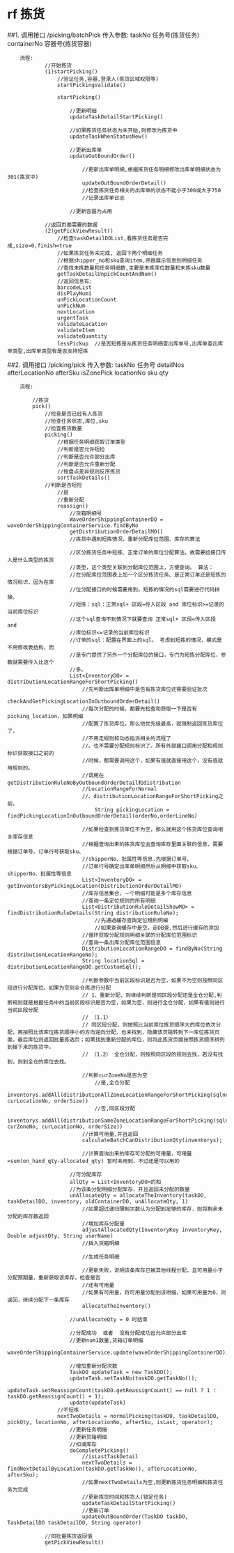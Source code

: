 rf 拣货
=========
 ##1. 调用接口 /picking/batchPick
 		传入参数: taskNo  		任务号(拣货任务)
 				 containerNo 	容器号(拣货容器)


 		流程:
 				//开始拣货
 				(1)startPicking()
 					//验证任务,容器,登录人(拣货区域权限等)
 					startPickingValidate()

 					startPicking()

 						//更新明细
 						updateTaskDetailStartPicking()

 						//如果拣货任务状态为未开始,则修改为拣货中
 						updateTaskWhenStatusNew()

 						//更新出库单
 						updateOutBoundOrder()

 							//更新出库单明细,根据拣货任务明细修改出库单明细状态为301(拣货中)
 							updateOutBoundOrderDetail()
 							//检查拣货任务相关的出库单的状态不能小于300或大于750
 							//记录出库单日志

 						//更新容器为占用

 				//返回页面需要的数据
 				(2)getPickViewResult()
 					//检查taskDetailDOList,看拣货任务是否完成,size=0,finish=true
 					//如果拣货任务未完成, 返回下两个明细任务
 					//根据shipper_no和sku查询item,并跟展示信息到明细任务
 					//查找未拣数量和任务明细数,主要是未拣库位数量和未拣sku数量
 					getTaskDetailUnpickCountAndNum()
 					//返回信息有:
 					barcodeList
 					disPlayNum1
 					unPickLocationCount
 					unPickNum
 					nextLocation
 					urgentTask
 					validateLocation
 					validateItem
 					validateQuantity
 					lessPickup	//是否短拣是从拣货任务明细查出库单号,出库单查出库单类型,出库单类型有是否支持短拣


 ##2. 调用接口 /picking/pick
 		传入参数: taskNo			任务号
 				 detailNos
 				 afterLocationNo
 				 afterSku
 				 isZonePick
 				 locationNo
 				 sku
 				 qty

 		流程:

 			//拣货
 			pick()
 				//检查是否已经有人拣货
 				//检查任务状态,库位,sku
 				//检查拣货数量
 				picking()
 					//根据任务明细获取订单类型
 					//判断是否允许短捡
 					//判断是否允许部分出库
 					//判断是否允许重新分配
 					//按盘点差异规则反序拣货
 					sortTaskDetails()
 				//判断是否短捡
 					//是
 					//重新分配
 					reassign()
 						//货箱明细号
 						WaveOrderShippingContainerDO = waveOrderShippingContainerService.findByNo
 						getDistributionOrderDetailMO()
 						//拣货中遇到短拣情况，重新分配库位范围、库存的算法
 						
 						//区分拣货任务中短拣、正常订单的库位分配算法。故需要给接口传入是什么类型的拣货
 						//类型，这个类型关联到分配库位范围上，方便查询。 算法：
					    //在分配库位范围表上加一个区分拣货任务、是正常订单还是短拣的情况标识，因为在库
					    //位分配接口的时候需要用到。短拣的情况的sql需要进行代码拼接。 
					    //短拣：sql：正常sql+ 区段=传入区段 and 库位标识>=记录的当前库位标识
					    //这个sql查询不到情况下就要查询 正常sql+ 区段=传入区段 and 
					    //库位标识<=记录的当前库位标识
					    //订单的sql：配置在界面上的sql。 考虑到短拣的情况，模式是不用修改表结构，而
					    //是专门提供了另外一个分配库位的接口，专门为短拣分配库位，参数就需要传入比这个
					    //多。
					    List<InventoryDO> = distributionLocationRangeForShortPicking()
					    	//先判断出库单明细中是否有拣货库位还需要验证批次
					    	checkAndGetPickingLocationInOutboundOrderDetail()
					    	//每次分配的时候，都要先检查和获取一下是否有picking_location，如果明细
					    	//配置了拣货库位，那么他优先级最高，就强制返回拣货库位了， 
					    	//不用走规则和动态指派相关的流程了
						    //。也不需要分配规则标识了。所有外部接口调用分配和规则标识获取接口之前的
						    //时候，都需要调用这个，如果有值就直接用这个，没有值就用规则的。
						    //调用在getDistributionRuleNoByOutboundOrderDetail和distribution
						    //LocationRangeForNormal
						    //、distributionLocationRangeForShortPicking之前。
						    	String pickingLocation = findPickingLocationInOutboundOrderDetail(orderNo,orderLineNo)

						    //如果检查到拣货库位不为空，那么就用这个拣货库位查询相关库存信息
						    //根据查询出来的拣货库位去查询库存里面关联的信息，需要根据订单号、订单行号获取sku、
						    //shipperNo、批属性等信息.先根据订单号、
						    //订单行号确定出库单明细然后从明细中获取sku、shipperNo、批属性等信息
						    List<InventoryDO> = getInventorsByPickingLocation(DistributionOrderDetailMO)
						    //库存信息集合，一个明细可能是多个库存信息
						    //查询一条定位规则的所有明细
						    List<DistributionRuleDetailShowMO> = findDistributionRuleDetails(String distributionRuleNo);
						    	//先通過緩存查詢定位規則明細
						    	//如果查询缓存中是空，走DB查,然后进行缓存的添加
						    //循环获取分配规则明细关联的分配库位范围标识
						    //查询一条出库分配库位范围信息
						    DistributionLocationRangeDO = findByNo(String distributionLocationRangeNo);
						    String locationSql = distributionLocationRangeDO.getCustomSql();

						    //判断参数中当前区段标识是否为空，如果不为空则按照同区段进行分配库位。如果为空则全仓库进行分配
			                // 1、重新分配，则继续判断是同区段分配还是全仓分配,判断规则就是根据任务中的当前区段标识是否为空，如果为空，则进行全仓分配，如果有值则进行当前区段分配
			                // （1.1）
			                // 同区段分配，则按照比当前库位拣货顺序大的库位依次分配，再按照比该库位拣货顺序小的方向逆向分配，也未找到，隐藏该页跳转到下一库位拣货页面，最后库位则返回批量拣选页；如果找到重新分配的库位，则将此拣货页面按照拣货顺序排列到接下来的拣货中。
			                // （1.2） 全仓分配，则按照同区段的规则去找，若没有找到，则到全仓的库位去找。

			                //判断curZoneNo是否为空
			                	//是,全仓分配
			                	inventorys.addAll(distributionAllZoneLocationRangeForShortPicking(sqlnew, curLocationNo, orderSize))
			                	//否,同区段分配
			                	inventorys.addAll(distributionSameZoneLocationRangeForShortPicking(sqlnew, curZoneNo, curLocationNo, orderSize))
			                //计算可用量,并且返回
			                calculateBatchCanDistributionQty(inventorys);

			                //计算查询出来的库存可分配的可用量，可用量=sum(on_hand_qty-allocated_qty) 暂时未用到，不过还是可以用的

			            //可分配库存
			            allQty = List<InventoryDO>的和
			            //为该条分配明细分配库存，并且返回未分配的数量
			            unAllocateQty = allocateTheInventory(taskDO, taskDetailDO, inventory, oldContainerDO, unAllocateQty, 1)
			            	//如果超过递归限制次数认为分配到足够的库存，则将剩余未分配的库存数返回
			            	//增加库存分配量
			            	adjustAllocatedQty(InventoryKey inventoryKey, Double adjustQty, String userName)
			            	//插入货箱明细

			            	//生成任务明细

			            	//更新失败，说明该条库存已被其他线程分配，且可用量小于分配预期量，重新获取该库存，检查是否
			            	//还有可用量
			 				//如果有可用量，将可用量分配到该明细，如果可用量为0，则返回，继续分配下一条库存
			 				allocateTheInventory()

			            //unAllocateQty = 0 时结束

			            //分配成功  或者  没有分配成功且允许部分出库
			            //更新num1数量,货箱订单明细
			            waveOrderShippingContainerService.update(waveOrderShippingContainerDO);

			            //增加重新分配次数
			            TaskDO updateTask = new TaskDO();
						updateTask.setTaskNo(taskDO.getTaskNo());
						updateTask.setReassignCount(taskDO.getReassignCount() == null ? 1 : taskDO.getReassignCount() + 1);
						update(updateTask)
					//不短拣
					nextTwoDetails = normalPicking(taskDO, taskDetailDO, pickQty, locationNo, afterLocationNo, afterSku, isLast, operator);
						//更新任务明细
						//更新货箱明细
						//扣减库存
						doCompletePicking()
							//isLastTaskDetail
							nextTwoDetails = findNextDetailByLocation(taskDO.getTaskNo(), afterLocationNo, afterSku);
							//如果nextTwoDetails为空,则更新拣货任务明细和拣货任务为完成
							//更新拣货时间和拣货人(锁定任务)
							updateTaskDetailStartPicking()
							//更新订单
							updateOutBoundOrder(TaskDO taskDO, TaskDetailDO taskDetailDO, String operator)

				//同批量拣货返回值
				getPickViewResult()
				






















